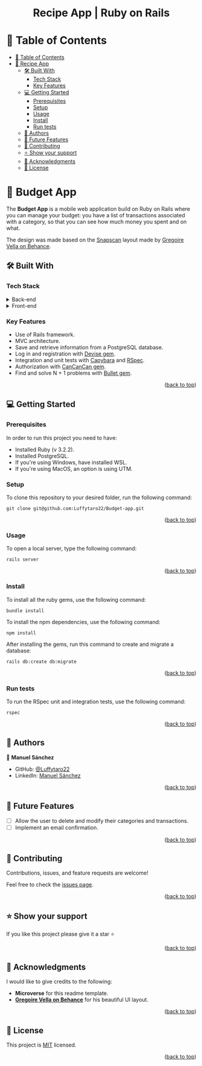 <a id="readme-top"></a>

<div align="center">
  <h1><b>Recipe App | Ruby on Rails</b></h1>
</div>

<!-- TABLE OF CONTENTS -->

# 📗 Table of Contents

- [📗 Table of Contents](#-table-of-contents)
- [📖 Recipe App ](#-recipe-app-)
  - [🛠 Built With ](#-built-with-)
    - [Tech Stack](#tech-stack)
    - [Key Features](#key-features)
  - [💻 Getting Started ](#-getting-started-)
    - [Prerequisites](#prerequisites)
    - [Setup](#setup)
    - [Usage](#usage)
    - [Install](#install)
    - [Run tests](#run-tests)
  - [👥 Authors ](#-authors-)
  - [🔭 Future Features ](#-future-features-)
  - [🤝 Contributing ](#-contributing-)
  - [⭐️ Show your support ](#️-show-your-support-)
  - [🙏 Acknowledgments ](#-acknowledgments-)
  - [📝 License ](#-license-)


<!-- PROJECT DESCRIPTION -->

# 📖 Budget App <a id="about-project"></a>

The **Budget App** is a mobile web application build on Ruby on Rails where you can manage your budget: you have a list of transactions associated with a category, so that you can see how much money you spent and on what.

The design was made based on the <a href="https://www.behance.net/gallery/19759151/Snapscan-iOs-design-and-branding">Snapscan</a> layout made by <a href="https://www.behance.net/gregoirevella">Gregoire Vella on Behance</a>.

## 🛠 Built With <a id="built-with"></a>

### Tech Stack

<details>
  <summary>Back-end</summary>
  <ul>
    <li><a href="https://guides.rubyonrails.org/">Ruby on Rails (v 7.0.8)</a></li>
    <li><a href="https://www.postgresql.org/docs/">PostgreSQL</a></li>
  </ul>
</details>

<details>
  <summary>Front-end</summary>
  <ul>
    <li><a href="https://www.w3schools.com/html/">HTML5</a></li>
    <li><a href="https://www.w3schools.com/css/">CSS3</a></li>
    <li><a href="https://www.rubyguides.com/2018/11/ruby-erb-haml-slim/">ERB template</a></li>
    <li><a href="https://developer.mozilla.org/es/docs/Web/JavaScript">JavaScript</a></li>
  </ul>
</details>

<!-- Features -->

### Key Features
* Use of Rails framework.
* MVC architecture.
* Save and retrieve information from a PostgreSQL database.
* Log in and registration with <a href="https://github.com/heartcombo/devise">Devise gem</a>.
* Integration and unit tests with <a href="https://github.com/teamcapybara/capybara">Capybara</a> and <a href="https://github.com/rspec/rspec-rails">RSpec</a>.
* Authorization with <a href="https://github.com/CanCanCommunity/cancancan">CanCanCan gem</a>.
* Find and solve N + 1 problems with <a href="https://github.com/flyerhzm/bullet">Bullet gem</a>.

<p align="right">(<a href="#readme-top">back to top</a>)</p>


<!-- GETTING STARTED -->

## 💻 Getting Started <a id="getting-started"></a>

### Prerequisites
In order to run this project you need to have:

- Installed Ruby (v 3.2.2).
- Installed PostgreSQL.
- If you're using Windows, have installed WSL.
- If you're using MacOS, an option is using UTM.

### Setup
To clone this repository to your desired folder, run the following command: <br>

```
git clone git@github.com:Luffytaro22/Budget-app.git
```

<p align="right">(<a href="#readme-top">back to top</a>)</p>

### Usage
To open a local server, type the following command:
```
rails server
```

<p align="right">(<a href="#readme-top">back to top</a>)</p>

### Install
To install all the ruby gems, use the following command:
```
bundle install
```
To install the npm dependencies, use the following command:
```
npm install
```
After installing the gems, run this command to create and migrate a database:
```
rails db:create db:migrate
```
<p align="right">(<a href="#readme-top">back to top</a>)</p>

### Run tests
To run the RSpec unit and integration tests, use the following command:
```
rspec
```

<p align="right">(<a href="#readme-top">back to top</a>)</p>

<!-- AUTHORS -->

## 👥 Authors <a id="authors"></a>

👤 **Manuel Sánchez**

- GitHub: [@Luffytaro22](https://github.com/Luffytaro22)
- LinkedIn: [Manuel Sánchez](https://www.linkedin.com/in/manuel-alejandro-sanchez-sierra/)


<p align="right">(<a href="#readme-top">back to top</a>)</p>

<!-- FUTURE FEATURES -->

## 🔭 Future Features <a id="future-features"></a>
- [ ] Allow the user to delete and modify their categories and transactions.
- [ ] Implement an email confirmation.
<p align="right">(<a href="#readme-top">back to top</a>)</p>

<!-- CONTRIBUTING -->

## 🤝 Contributing <a id="contributing"></a>

Contributions, issues, and feature requests are welcome!

Feel free to check the [issues page](../../issues/).

<p align="right">(<a href="#readme-top">back to top</a>)</p>

<!-- SUPPORT -->

## ⭐️ Show your support <a id="support"></a>
If you like this project please give it a star ⭐️

<p align="right">(<a href="#readme-top">back to top</a>)</p>

<!-- ACKNOWLEDGEMENTS -->

## 🙏 Acknowledgments <a id="acknowledgements"></a>

I would like to give credits to the following:
* **Microverse** for this readme template.
* **<a href="https://www.behance.net/gregoirevella">Gregoire Vella on Behance</a>** for his beautiful UI layout.
<p align="right">(<a href="#readme-top">back to top</a>)</p>

<!-- LICENSE -->

## 📝 License <a id="license"></a>

This project is [MIT](./LICENSE) licensed.

<p align="right">(<a href="#readme-top">back to top</a>)</p>


